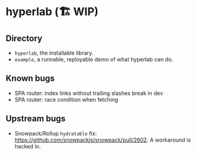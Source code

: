 # hyperlab (🏗 WIP)

## Directory

- `hyperlab`, the installable library.
- `example`, a runnable, reployable demo of what hyperlab can do.

## Known bugs

- SPA router: index links without trailing slashes break in dev
- SPA router: race condition when fetching

## Upstream bugs

- Snowpack/Rollup `hydratable` fix: https://github.com/snowpackjs/snowpack/pull/2602. A workaround is hacked in.
